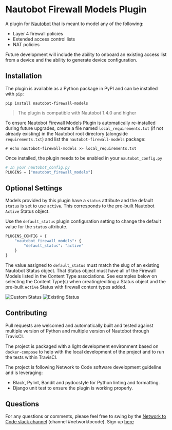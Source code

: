 # Nautobot Firewall Models Plugin

A plugin for [Nautobot](https://github.com/nautobot/nautobot) that is meant to model any of the following:

- Layer 4 firewall policies
- Extended access control lists
- NAT policies

Future development will include the ability to onboard an existing access list from a device and the ability to generate device configuration.

## Installation

The plugin is available as a Python package in PyPI and can be installed with `pip`:

```shell
pip install nautobot-firewall-models
```

> The plugin is compatible with Nautobot 1.4.0 and higher

To ensure Nautobot Firewall Models Plugin is automatically re-installed during future upgrades, create a file named `local_requirements.txt` (if not already existing) in the Nautobot root directory (alongside `requirements.txt`) and list the `nautobot-firewall-models` package:

```no-highlight
# echo nautobot-firewall-models >> local_requirements.txt
```

Once installed, the plugin needs to be enabled in your `nautobot_config.py`

```python
# In your nautobot_config.py
PLUGINS = ["nautobot_firewall_models"]
```

## Optional Settings

Models provided by this plugin have a `status` attribute and the default `status` is set to use `active`. This corresponds to the pre-built Nautobot `Active` Status object.

Use the `default_status` plugin configuration setting to change the default value for the `status` attribute.

```python
PLUGINS_CONFIG = {
    "nautobot_firewall_models": {
        "default_status": "active"
    }
}
```

The value assigned to `default_status` must match the slug of an existing Nautobot Status object. That Status object must have all of the Firewall Models listed in the Content Type associations. See examples below on selecting the Content Type(s) when creating/editing a Status object and the pre-built `Active` Status with firewall content types added.

![Custom Status](images/custom-status.png "Custom Status")
![Existing Status](images/existing-status.png "Existing Status")

## Contributing

Pull requests are welcomed and automatically built and tested against multiple version of Python and multiple version of Nautobot through TravisCI.

The project is packaged with a light development environment based on `docker-compose` to help with the local development of the project and to run the tests within TravisCI.

The project is following Network to Code software development guideline and is leveraging:

- Black, Pylint, Bandit and pydocstyle for Python linting and formatting.
- Django unit test to ensure the plugin is working properly.

## Questions

For any questions or comments, please feel free to swing by the [Network to Code slack channel](https://networktocode.slack.com/) (channel #networktocode).
Sign up [here](http://slack.networktocode.com/)
